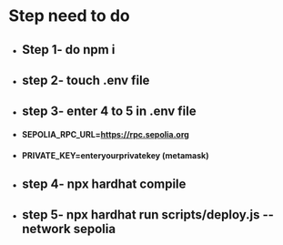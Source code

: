 # Step need to do
- ## Step 1- do npm i
- ## step 2- touch .env file
- ## step 3- enter 4 to 5 in .env file 
- #### SEPOLIA_RPC_URL=https://rpc.sepolia.org
- #### PRIVATE_KEY=enteryourprivatekey (metamask)
- ## step 4- npx hardhat compile
- ## step 5- npx hardhat run scripts/deploy.js --network sepolia
